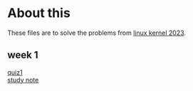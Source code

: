 # About this  

These files are to solve the problems from [linux kernel 2023](http://wiki.csie.ncku.edu.tw/linux/schedule).

## week 1
[quiz1](https://hackmd.io/@sysprog/linux2023-quiz1)  
[study note](https://hackmd.io/@wanghanchi/linux2023-quiz1)
